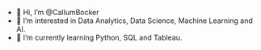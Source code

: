 - 👋 Hi, I’m @CallumBocker
- 👀 I’m interested in Data Analytics, Data Science, Machine Learning and AI.
- 🌱 I’m currently learning Python, SQL and Tableau.

<!---
CallumBocker/CallumBocker is a ✨ special ✨ repository because its `README.md` (this file) appears on your GitHub profile.
You can click the Preview link to take a look at your changes.
--->
